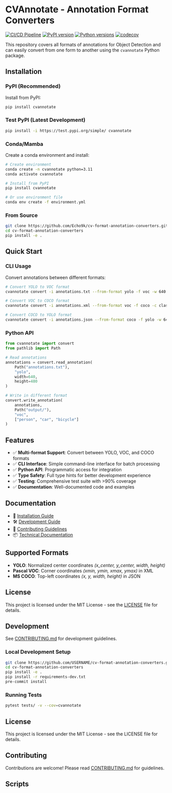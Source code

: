 # CVAnnotate - Annotation Format Converters

[![CI/CD Pipeline](https://github.com/Echo9k/cv-format-annotation-converters/workflows/CI/CD%20Pipeline/badge.svg)](https://github.com/Echo9k/cv-format-annotation-converters/actions)
[![PyPI version](https://badge.fury.io/py/cvannotate.svg)](https://badge.fury.io/py/cvannotate)
[![Python versions](https://img.shields.io/pypi/pyversions/cvannotate.svg)](https://pypi.org/project/cvannotate/)
[![codecov](https://codecov.io/gh/Echo9k/cv-format-annotation-converters/branch/main/graph/badge.svg)](https://codecov.io/gh/Echo9k/cv-format-annotation-converters)

This repository covers all formats of annotations for Object Detection and can easily convert from one form to another using the `cvannotate` Python package.

## Installation

### PyPI (Recommended)

Install from PyPI:
```bash
pip install cvannotate
```

### Test PyPI (Latest Development)

```bash
pip install -i https://test.pypi.org/simple/ cvannotate
```

### Conda/Mamba

Create a conda environment and install:
```bash
# Create environment
conda create -n cvannotate python=3.11
conda activate cvannotate

# Install from PyPI
pip install cvannotate

# Or use environment file
conda env create -f environment.yml
```

### From Source

```bash
git clone https://github.com/Echo9k/cv-format-annotation-converters.git
cd cv-format-annotation-converters
pip install -e .
```

## Quick Start

### CLI Usage

Convert annotations between different formats:

```bash
# Convert YOLO to VOC format
cvannotate convert -i annotations.txt --from-format yolo -f voc -w 640 --height 480 -c classes.txt

# Convert VOC to COCO format
cvannotate convert -i annotations.xml --from-format voc -f coco -c classes.txt

# Convert COCO to YOLO format
cvannotate convert -i annotations.json --from-format coco -f yolo -w 640 --height 480 -c classes.txt
```

### Python API

```python
from cvannotate import convert
from pathlib import Path

# Read annotations
annotations = convert.read_annotation(
    Path("annotations.txt"), 
    "yolo", 
    width=640, 
    height=480
)

# Write in different format
convert.write_annotation(
    annotations, 
    Path("output/"), 
    "voc", 
    ["person", "car", "bicycle"]
)
```

## Features

- ✅ **Multi-format Support**: Convert between YOLO, VOC, and COCO formats
- ✅ **CLI Interface**: Simple command-line interface for batch processing
- ✅ **Python API**: Programmatic access for integration
- ✅ **Type Safety**: Full type hints for better development experience
- ✅ **Testing**: Comprehensive test suite with >90% coverage
- ✅ **Documentation**: Well-documented code and examples

## Documentation

- 📖 [Installation Guide](INSTALLATION.md)
- 🛠️ [Development Guide](DEVELOPMENT.md)  
- 🤝 [Contributing Guidelines](CONTRIBUTING.md)
- 📦 [Technical Documentation](docs/technical/)

## Supported Formats

- **YOLO**: Normalized center coordinates _(x_center, y_center, width, height)_
- **Pascal VOC**: Corner coordinates _(xmin, ymin, xmax, ymax)_ in XML
- **MS COCO**: Top-left coordinates _(x, y, width, height)_ in JSON

## License

This project is licensed under the MIT License - see the [LICENSE](LICENSE) file for details.

## Development

See [CONTRIBUTING.md](CONTRIBUTING.md) for development guidelines.

### Local Development Setup

```bash
git clone https://github.com/USERNAME/cv-format-annotation-converters.git
cd cv-format-annotation-converters
pip install -e .
pip install -r requirements-dev.txt
pre-commit install
```

### Running Tests

```bash
pytest tests/ -v --cov=cvannotate
```

## License

This project is licensed under the MIT License - see the LICENSE file for details.

## Contributing

Contributions are welcome! Please read [CONTRIBUTING.md](CONTRIBUTING.md) for guidelines.

## Scripts ##
